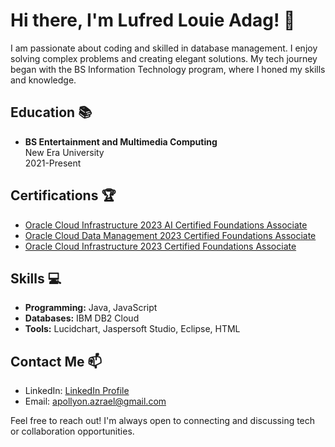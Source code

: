 # Hi there, I'm Lufred Louie Adag! 👋

I am passionate about coding and skilled in database management. I enjoy solving complex problems and creating elegant solutions. My tech journey began with the BS Information Technology program, where I honed my skills and knowledge.

## Education 📚

- **BS Entertainment and Multimedia Computing**  
  New Era University  
  2021-Present

## Certifications 🏆

- [Oracle Cloud Infrastructure 2023 AI Certified Foundations Associate](certification_link_1)
- [Oracle Cloud Data Management 2023 Certified Foundations Associate](certification_link_2)
- [Oracle Cloud Infrastructure 2023 Certified Foundations Associate](certification_link_3)

## Skills 💻

- **Programming:** Java, JavaScript
- **Databases:** IBM DB2 Cloud
- **Tools:** Lucidchart, Jaspersoft Studio, Eclipse, HTML

## Contact Me 📫

- LinkedIn: [LinkedIn Profile](https://www.linkedin.com/in/lufred-louie-adag-bb14292a3/)
- Email: apollyon.azrael@gmail.com

Feel free to reach out! I'm always open to connecting and discussing tech or collaboration opportunities.

[certification_link_1]: https://catalog-education.oracle.com/pls/certview/sharebadge?id=6ACA28BB45F3E27C82D5F6679ECA38865A2242BECC5F1EC6B42EDE93B1EA8906
[certification_link_2]: https://catalog-education.oracle.com/pls/certview/sharebadge?id=87491EB861159F9875FA08EDCB325C1B558E75D9FD8826DDA123E4D1E62FAC8A
[certification_link_3]: https://catalog-education.oracle.com/pls/certview/sharebadge?id=4190F2E26F2B408A6063538744C47C12DA565BFA7B13BB79652B463E703DDCDA
[certification_link_4]: https://link_to_certificate4
[linkedin_profile_link]: https://www.linkedin.com/in/lufred-louie-adag-bb14292a3/
